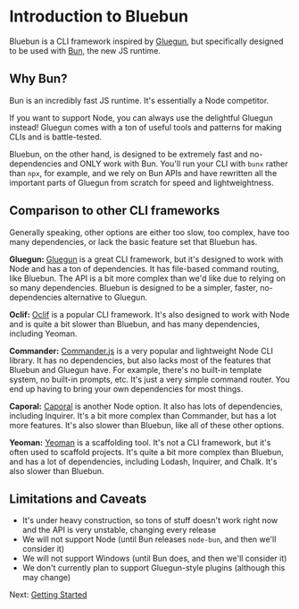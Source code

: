 # Introduction to Bluebun

Bluebun is a CLI framework inspired by [Gluegun](https://github.com/infinitered/gluegun), but specifically designed to be used with [Bun](https://bun.sh), the new JS runtime.

## Why Bun?

Bun is an incredibly fast JS runtime. It's essentially a Node competitor.

If you want to support Node, you can always use the delightful Gluegun instead! Gluegun comes with a ton of useful tools and patterns for making CLIs and is battle-tested.

Bluebun, on the other hand, is designed to be extremely fast and no-dependencies and ONLY work with Bun. You'll run your CLI with `bunx` rather than `npx`, for example, and we rely on Bun APIs and have rewritten all the important parts of Gluegun from scratch for speed and lightweightness.

## Comparison to other CLI frameworks

Generally speaking, other options are either too slow, too complex, have too many dependencies, or lack the basic feature set that Bluebun has.

**Gluegun:** [Gluegun](https://github.com/infinitered/gluegun) is a great CLI framework, but it's designed to work with Node and has a ton of dependencies. It has file-based command routing, like Bluebun. The API is a bit more complex than we'd like due to relying on so many dependencies. Bluebun is designed to be a simpler, faster, no-dependencies alternative to Gluegun.

**Oclif:** [Oclif](https://oclif.io/) is a popular CLI framework. It's also designed to work with Node and is quite a bit slower than Bluebun, and has many dependencies, including Yeoman.

**Commander:** [Commander.js](https://github.com/tj/commander.js) is a very popular and lightweight Node CLI library. It has no dependencies, but also lacks most of the features that Bluebun and Gluegun have. For example, there's no built-in template system, no built-in prompts, etc. It's just a very simple command router. You end up having to bring your own dependencies for most things.

**Caporal:** [Caporal](https://caporal.io/) is another Node option. It also has lots of dependencies, including Inquirer. It's a bit more complex than Commander, but has a lot more features. It's also slower than Bluebun, like all of these other options.

**Yeoman:** [Yeoman](https://yeoman.io/) is a scaffolding tool. It's not a CLI framework, but it's often used to scaffold projects. It's quite a bit more complex than Bluebun, and has a lot of dependencies, including Lodash, Inquirer, and Chalk. It's also slower than Bluebun.

## Limitations and Caveats

- It's under heavy construction, so tons of stuff doesn't work right now and the API is very unstable, changing every release
- We will not support Node (until Bun releases `node-bun`, and then we'll consider it)
- We will not support Windows (until Bun does, and then we'll consider it)
- We don't currently plan to support Gluegun-style plugins (although this may change)

Next: [Getting Started](getting-started.md)

